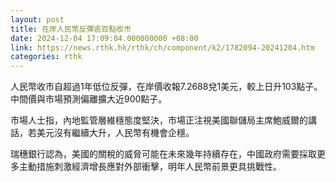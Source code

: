```yaml
---
layout: post
title: 在岸人民幣反彈逾百點收市
date: 2024-12-04 17:09:04.000000000 +08:00
link: https://news.rthk.hk/rthk/ch/component/k2/1782094-20241204.htm
categories: rthk
---
```


人民幣收市自超過1年低位反彈，在岸價收報7.2688兌1美元，較上日升103點子。中間價與市場預測偏離擴大近900點子。

市場人士指，內地監管層維穩態度堅決，市場正注視美國聯儲局主席鮑威爾的講話，若美元沒有繼續大升，人民幣有機會企穩。

瑞穗銀行認為，美國的關稅的威脅可能在未來幾年持續存在，中國政府需要採取更多主動措施刺激經濟增長應對外部衝擊，明年人民幣前景更具挑戰性。
